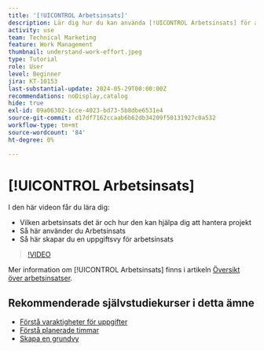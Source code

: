 ```yaml
---
title: '[!UICONTROL Arbetsinsats]'
description: Lär dig hur du kan använda [!UICONTROL Arbetsinsats] för att få en ungefärlig uppskattning av planerade timmar på projekttidslinjen.
activity: use
team: Technical Marketing
feature: Work Management
thumbnail: understand-work-effort.jpeg
type: Tutorial
role: User
level: Beginner
jira: KT-10153
last-substantial-update: 2024-05-29T00:00:00Z
recommendations: noDisplay,catalog
hide: true
exl-id: 09a06302-1cce-4023-bd73-5b8dbe6531e4
source-git-commit: d17df7162ccaab6b62db34209f50131927c0a532
workflow-type: tm+mt
source-wordcount: '84'
ht-degree: 0%

---
```


# [!UICONTROL Arbetsinsats]

I den här videon får du lära dig:

* Vilken arbetsinsats det är och hur den kan hjälpa dig att hantera projekt
* Så här använder du Arbetsinsats
* Så här skapar du en uppgiftsvy för arbetsinsats

>[!VIDEO](https://video.tv.adobe.com/v/3429446/?quality=12&learn=on&enablevpops)

Mer information om [!UICONTROL Arbetsinsats] finns i artikeln [Översikt över arbetsinsatser](https://experienceleague.adobe.com/docs/workfront/using/manage-work/tasks/task-information/work-effort.html?lang=en).

## Rekommenderade självstudiekurser i detta ämne

* [Förstå varaktigheter för uppgifter](/help/manage-work/tasks/understand-task-durations.md)
* [Förstå planerade timmar](/help/manage-work/tasks/understand-planned-hours.md)
* [Skapa en grundvy](/help/reporting/basic-reporting/create-a-basic-view.md)
